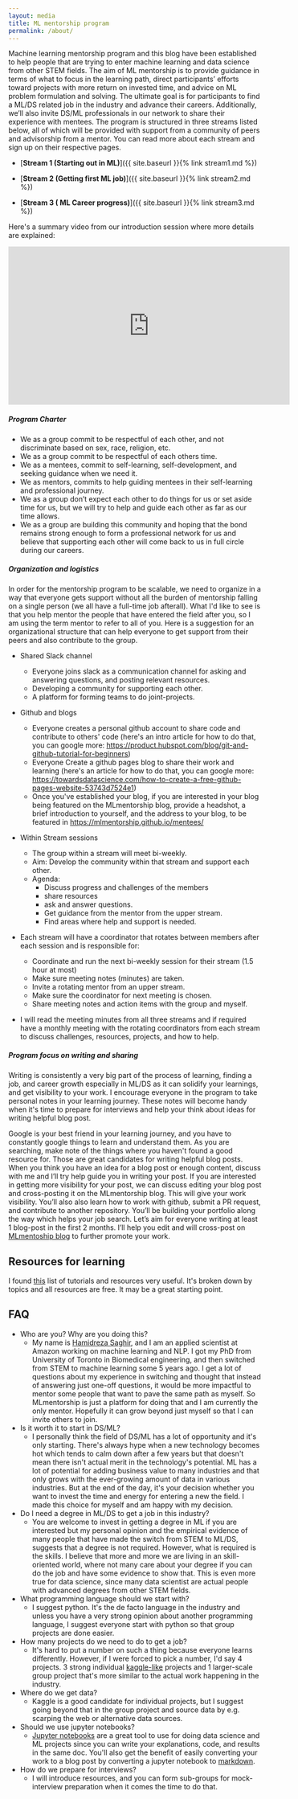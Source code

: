 ```yaml
---
layout: media
title: ML mentorship program
permalink: /about/
---
```


Machine learning mentorship program and this blog have been established to help people that are trying to enter machine learning and data science from other STEM fields. The aim of ML mentorship is to provide guidance in terms of what to focus in the learning path, direct participants’ efforts toward projects with more return on invested time, and advice on ML problem formulation and solving. The ultimate goal is for participants to find a ML/DS related job in the industry and advance their careers. Additionally, we’ll also invite DS/ML professionals in our network to share their experience with mentees. The program is structured in three streams listed below, all of which will be provided with support from a community of peers and advisorship from a mentor. You can read more about each stream and sign up on their respective pages.

- [**Stream 1 (Starting out in ML)**]({{ site.baseurl }}{% link stream1.md %})

- [**Stream 2 (Getting first ML job)**]({{ site.baseurl }}{% link stream2.md %})

- [**Stream 3 ( ML Career progress)**]({{ site.baseurl }}{% link stream3.md %})

Here's a summary video from our introduction session where more details are explained:

<iframe width="560" height="315" src="https://www.youtube.com/embed/HsPRlgtLm58" frameborder="0" allow="accelerometer; autoplay; encrypted-media; gyroscope; picture-in-picture" allowfullscreen></iframe>

##### Program Charter

- We as a group commit to be respectful of each other, and not discriminate based on sex, race, religion, etc. 
- We as a group commit to be respectful of each others time. 
- We as a mentees, commit to self-learning, self-development, and seeking guidance when we need it.
- We as mentors, commits to help guiding mentees in their self-learning and professional journey.
- We as a group don’t expect each other to do things for us or set aside time for us, but we will try to help and guide each other as far as our time allows.
- We as a group are building this community and hoping that the bond remains strong enough to form a professional network for us and believe that supporting each other will come back to us in full circle during our careers.

##### Organization and logistics

In order for the mentorship program to be scalable, we need to organize in a way that everyone gets support without all the burden of mentorship falling on a single person (we all have a full-time job afterall). What I'd like to see is that you help mentor the people that have entered the field after you, so I am using the term mentor to refer to all of you. Here is a suggestion for an organizational structure that can help everyone to get support from their peers and also contribute to the group.

- Shared Slack channel
    - Everyone joins slack as a communication channel for asking and answering questions, and posting relevant resources.
    - Developing a community for supporting each other. 
    - A platform for forming teams to do joint-projects.

- Github and blogs
    - Everyone creates a personal github account to share code and contribute to others' code (here's an intro article for how to do that, you can google more: https://product.hubspot.com/blog/git-and-github-tutorial-for-beginners)
    - Everyone Create a github pages blog to share their work and learning (here's an article for how to do that, you can google more: https://towardsdatascience.com/how-to-create-a-free-github-pages-website-53743d7524e1)
    - Once you've established your blog, if you are interested in your blog being featured on the MLmentorship blog, provide a headshot, a brief introduction to yourself, and the address to your blog, to be featured in https://mlmentorship.github.io/mentees/

- Within Stream sessions
    - The group within a stream will meet bi-weekly.
    - Aim: Develop the community within that stream and support each other.
    - Agenda: 
        - Discuss progress and challenges of the members
        - share resources
        - ask and answer questions.
        - Get guidance from the mentor from the upper stream.
        - Find areas where help and support is needed.

- Each stream will have a coordinator that rotates between members after each session and is responsible for:
    - Coordinate and run the next bi-weekly session for their stream (1.5 hour at most)
    - Make sure meeting notes (minutes) are taken.
    - Invite a rotating mentor from an upper stream.
    - Make sure the coordinator for next meeting is chosen.
    - Share meeting notes and action items with the group and myself.

- I will read the meeting minutes from all three streams and if required have a monthly meeting with the rotating coordinators from each stream to discuss challenges, resources, projects, and how to help.

##### Program focus on writing and sharing

Writing is consistently a very big part of the process of learning, finding a job, and career growth especially in ML/DS as it can solidify your learnings, and get visibility to your work. I encourage everyone in the program to take personal notes in your learning journey. These notes will become handy when it's time to prepare for interviews and help your think about ideas for writing helpful blog post.

Google is your best friend in your learning journey, and you have to constantly google things to learn and understand them. As you are searching, make note of the things where you haven't found a good resource for. Those are great candidates for writing helpful blog posts. When you think you have an idea for a blog post or enough content, discuss with me and I’ll try help guide you in writing your post. If you are interested in getting more visibility for your post, we can discuss editing your blog post and cross-posting it on the MLmentorship blog. This will give your work visibility. You’ll also also learn how to work with github, submit a PR request, and contribute to another repository. You’ll be building your portfolio along the way which helps your job search. Let’s aim for everyone writing at least 1 blog-post in the first 2 months. I’ll help you edit and will cross-post on [MLmentoship blog](http://mlmentorship.github.io) to further promote your work.

## Resources for learning

I found [this](https://medium.com/machine-learning-in-practice/over-150-of-the-best-machine-learning-nlp-and-python-tutorials-ive-found-ffce2939bd78#hn) list of tutorials and resources very useful. It's broken down by topics and all resources are free. It may be a great starting point.

## FAQ

- Who are you? Why are you doing this?
    - My name is [Hamidreza Saghir](https://twitter.com/HrSaghir), and I am an applied scientist at Amazon working on machine learning and NLP. I got my PhD from University of Toronto in Biomedical engineering, and then switched from STEM to machine learning some 5 years ago. I get a lot of questions about my experience in switching and thought that instead of answering just one-off questions, it would be more impactful to mentor some people that want to pave the same path as myself. So MLmentorship is just a platform for doing that and I am currently the only mentor. Hopefully it can grow beyond just myself so that I can invite others to join.
- Is it worth it to start in DS/ML?
    - I personally think the field of DS/ML has a lot of opportunity and it's only starting. There's always hype when a new technology becomes hot which tends to calm down after a few years but that doesn't mean there isn't actual merit in the technology's potential. ML has a lot of potential for adding business value to many industries and that only grows with the ever-growing amount of data in various industries. But at the end of the day, it's your decision whether you want to invest the time and energy for entering a new the field. I made this choice for myself and am happy with my decision. 
- Do I need a degree in ML/DS to get a job in this industry?
    - You are welcome to invest in getting a degree in ML if you are interested but my personal opinion and the empirical evidence of many people that have made the switch from STEM to ML/DS, suggests that a degree is not required. However, what is required is the skills. I believe that more and more we are living in an skill-oriented world, where not many care about your degree if you can do the job and have some evidence to show that. This is even more true for data science, since many data scientist are actual people with advanced degrees from other STEM fields. 
- What programming language should we start with?
    - I suggest python. It's the de facto language in the industry and unless you have a very strong opinion about another programming language, I suggest everyone start with python so that group projects are done easier. 
- How many projects do we need to do to get a job?
    - It's hard to put a number on such a thing because everyone learns differently. However, if I were forced to pick a number, I'd say 4 projects. 3 strong individual [kaggle-like](https://www.kaggle.com/) projects and 1 larger-scale group project that's more similar to the actual work happening in the industry. 
- Where do we get data?
    - Kaggle is a good candidate for individual projects, but I suggest going beyond that in the group project and source data by e.g. scarping the web or alternative data sources.
- Should we use jupyter notebooks?
    - [Jupyter notebooks](https://jupyter.org/) are a great tool to use for doing data science and ML projects since you can write your explanations, code, and results in the same doc. You'll also get the benefit of easily converting your work to a blog post by converting a jupyter notebook to [markdown](https://github.com/adam-p/markdown-here/wiki/Markdown-Cheatsheet).
- How do we prepare for interviews?
    - I will introduce resources, and you can form sub-groups for mock-interview preparation when it comes the time to do that.